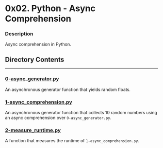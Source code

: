 # 0x02. Python - Async Comprehension
### Description
Async comprehension in Python.

## Directory Contents
---
### [0-async_generator.py](./0-async_generator.py)
An asynchronous generator function that yields random floats.

### [1-async_comprehension.py](./1-async_comprehension.py)
An asynchronous generator function that collects 10 random numbers using an async comprehension over `0-async_generator.py`.

### [2-measure_runtime.py](./2-measure_runtime.py)
A function that measures the runtime of `1-async_comprehension.py`.